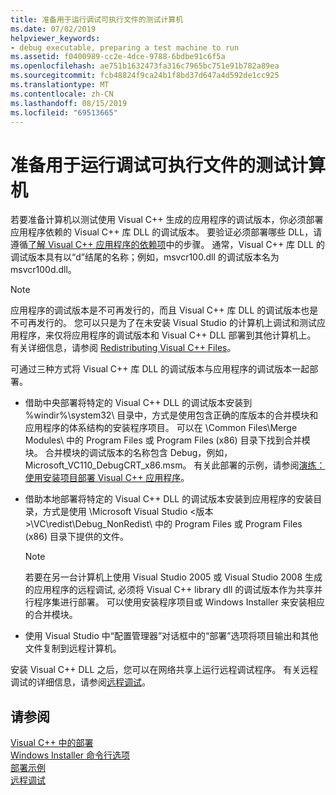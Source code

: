 ```yaml
---
title: 准备用于运行调试可执行文件的测试计算机
ms.date: 07/02/2019
helpviewer_keywords:
- debug executable, preparing a test machine to run
ms.assetid: f0400989-cc2e-4dce-9788-6bdbe91c6f5a
ms.openlocfilehash: ae751b1632473fa316c7965bc751e91b782a89ea
ms.sourcegitcommit: fcb48824f9ca24b1f8bd37d647a4d592de1cc925
ms.translationtype: MT
ms.contentlocale: zh-CN
ms.lasthandoff: 08/15/2019
ms.locfileid: "69513665"
---
```

# <a name="preparing-a-test-machine-to-run-a-debug-executable"></a>准备用于运行调试可执行文件的测试计算机

若要准备计算机以测试使用 Visual C++ 生成的应用程序的调试版本，你必须部署应用程序依赖的 Visual C++ 库 DLL 的调试版本。 要验证必须部署哪些 DLL，请遵循[了解 Visual C++ 应用程序的依赖项](understanding-the-dependencies-of-a-visual-cpp-application.md)中的步骤。 通常，Visual C++ 库 DLL 的调试版本具有以“d”结尾的名称；例如，msvcr100.dll 的调试版本名为 msvcr100d.dll。

> [!NOTE]
>  应用程序的调试版本是不可再发行的，而且 Visual C++ 库 DLL 的调试版本也是不可再发行的。 您可以只是为了在未安装 Visual Studio 的计算机上调试和测试应用程序，来仅将应用程序的调试版本和 Visual C++ DLL 部署到其他计算机上。 有关详细信息，请参阅 [Redistributing Visual C++ Files](redistributing-visual-cpp-files.md)。

可通过三种方式将 Visual C++ 库 DLL 的调试版本与应用程序的调试版本一起部署。

- 借助中央部署将特定的 Visual C++ DLL 的调试版本安装到 %windir%\system32\ 目录中，方式是使用包含正确的库版本的合并模块和应用程序的体系结构的安装程序项目。 可以在 \Common Files\Merge Modules\\ 中的 Program Files 或 Program Files (x86) 目录下找到合并模块。 合并模块的调试版本的名称包含 Debug，例如，Microsoft_VC110_DebugCRT_x86.msm。 有关此部署的示例，请参阅[演练：使用安装项目部署 Visual C++ 应用程序](walkthrough-deploying-a-visual-cpp-application-by-using-a-setup-project.md)。

- 借助本地部署将特定的 Visual C++ DLL 的调试版本安装到应用程序的安装目录，方式是使用 \Microsoft Visual Studio \<版本>\VC\redist\Debug_NonRedist\\ 中的 Program Files 或 Program Files (x86) 目录下提供的文件。

    > [!NOTE]
    >  若要在另一台计算机上使用 Visual Studio 2005 或 Visual Studio 2008 生成的应用程序的远程调试, 必须将 Visual C++ library dll 的调试版本作为共享并行程序集进行部署。 可以使用安装程序项目或 Windows Installer 来安装相应的合并模块。

- 使用 Visual Studio 中“配置管理器”对话框中的“部署”选项将项目输出和其他文件复制到远程计算机。

安装 Visual C++ DLL 之后，您可以在网络共享上运行远程调试程序。 有关远程调试的详细信息，请参阅[远程调试](/visualstudio/debugger/remote-debugging)。

## <a name="see-also"></a>请参阅

[Visual C++ 中的部署](deployment-in-visual-cpp.md)<br>
[Windows Installer 命令行选项](/windows/win32/Msi/command-line-options)<br>
[部署示例](deployment-examples.md)<br>
[远程调试](/visualstudio/debugger/remote-debugging)
